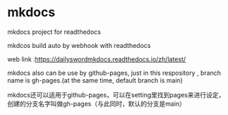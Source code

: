 
# mkdocs

mkdocs project for readthedocs


mkdcos build auto by webhook with readthedocs

web link :https://dailyswordmkdocs.readthedocs.io/zh/latest/


mkdocs also can be use by github-pages,  just in this respository , branch name is gh-pages.(at the same time, default branch is main)

mkdocs还可以适用于github-pages，可以在setting里找到pages来进行设定， 创建的分支名字叫做gh-pages（与此同时，默认的分支是main） 
